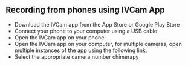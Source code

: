## Recording from phones using IVCam App
- Download the IVCam app from the App Store or Google Play Store
- Connect your phone to your computer using a USB cable
- Open the IVCam app on your phone
- Open the IVCam app on your computer, for multiple cameras, open multiple instances of the app using the following [link](https://www.e2esoft.com/ivcam-multi-instance/).
- Select the appropriate camera number chimerapy
